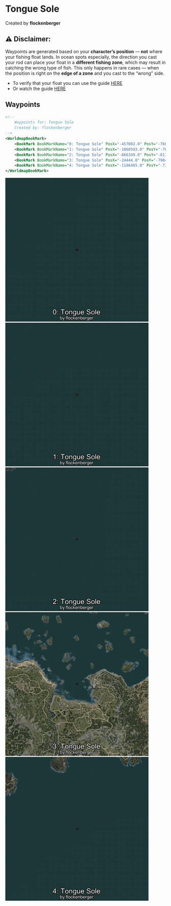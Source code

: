 # Tongue Sole
Created by **flockenberger**

## ⚠️ Disclaimer:
Waypoints are generated based on your __**character’s position**__ — __not__ where your fishing float lands.
In ocean spots especially, the direction you cast your rod can place your float in a **different fishing zone**, which may result in catching the wrong type of fish.
This only happens in rare cases — when the position is right on the **edge of a zone** and you cast to the “wrong” side.

- To verify that your float you can use the guide [HERE](https://flockenberger.github.io/bdo-fish-position/)
- Or watch the guide [HERE](https://youtu.be/t-VXcRoNojk)

## Waypoints
```xml
<!--
    Waypoints for: Tongue Sole
    Created by: flockenberger
-->
<WorldmapBookMark>
    <BookMark BookMarkName="0: Tongue Sole" PosX="-457002.0" PosY="-7660.0" PosZ="1381436.0" />
    <BookMark BookMarkName="1: Tongue Sole" PosX="-1060593.0" PosY="-7680.0" PosZ="897785.0" />
    <BookMark BookMarkName="2: Tongue Sole" PosX="-866349.0" PosY="-8119.0" PosZ="1081662.0" />
    <BookMark BookMarkName="3: Tongue Sole" PosX="-24444.0" PosY="-7904.0" PosZ="127202.0" />
    <BookMark BookMarkName="4: Tongue Sole" PosX="-1186465.0" PosY="-7367.0" PosZ="931304.0" />
</WorldmapBookMark>
```

<img src="./Tongue Sole_0_Preview.webp" width="450"/> <img src="./Tongue Sole_1_Preview.webp" width="450"/> <img src="./Tongue Sole_2_Preview.webp" width="450"/> <img src="./Tongue Sole_3_Preview.webp" width="450"/> <img src="./Tongue Sole_4_Preview.webp" width="450"/> 